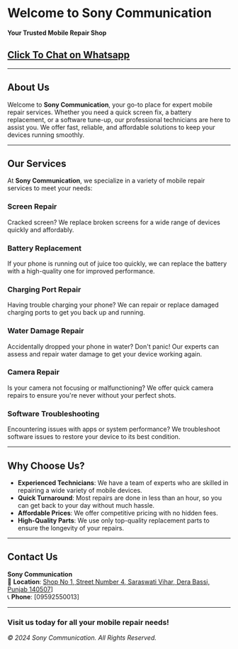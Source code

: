 # Welcome to Sony Communication

**Your Trusted Mobile Repair Shop**

## [Click To Chat on Whatsapp](https://wa.me/919592550013)

---

## About Us

Welcome to **Sony Communication**, your go-to place for expert mobile repair services. Whether you need a quick screen fix, a battery replacement, or a software tune-up, our professional technicians are here to assist you. We offer fast, reliable, and affordable solutions to keep your devices running smoothly.

---

## Our Services

At **Sony Communication**, we specialize in a variety of mobile repair services to meet your needs:

### Screen Repair
Cracked screen? We replace broken screens for a wide range of devices quickly and affordably.

### Battery Replacement
If your phone is running out of juice too quickly, we can replace the battery with a high-quality one for improved performance.

### Charging Port Repair
Having trouble charging your phone? We can repair or replace damaged charging ports to get you back up and running.

### Water Damage Repair
Accidentally dropped your phone in water? Don't panic! Our experts can assess and repair water damage to get your device working again.

### Camera Repair
Is your camera not focusing or malfunctioning? We offer quick camera repairs to ensure you're never without your perfect shots.

### Software Troubleshooting
Encountering issues with apps or system performance? We troubleshoot software issues to restore your device to its best condition.

---

## Why Choose Us?

- **Experienced Technicians**: We have a team of experts who are skilled in repairing a wide variety of mobile devices.
- **Quick Turnaround**: Most repairs are done in less than an hour, so you can get back to your day without much hassle.
- **Affordable Prices**: We offer competitive pricing with no hidden fees.
- **High-Quality Parts**: We use only top-quality replacement parts to ensure the longevity of your repairs.

---

## Contact Us

**Sony Communication**  
📍 **Location**: [Shop No 1, Street Number 4, Saraswati Vihar, Dera Bassi, Punjab 140507](https://maps.app.goo.gl/mrokzi1Ph69s3kQU8)]  
📞 **Phone**: [09592550013]  

---

### Visit us today for all your mobile repair needs!

*© 2024 Sony Communication. All Rights Reserved.*

